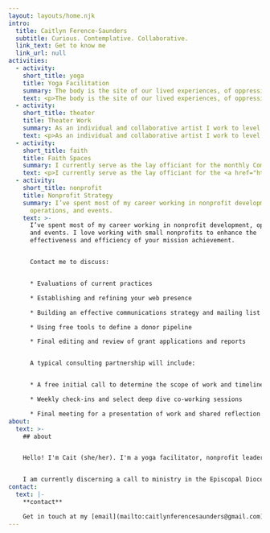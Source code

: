 ```yaml
---
layout: layouts/home.njk
intro:
  title: Caitlyn Ference-Saunders
  subtitle: Curious. Contemplative. Collaborative.
  link_text: Get to know me
  link_url: null
activities:
  - activity:
    short_title: yoga
    title: Yoga Facilitation
    summary: The body is the site of our lived experiences, of oppression and privilege, of trauma and healing, of growth and self-affirmation.
    text: <p>The body is the site of our lived experiences, of oppression and privilege, of trauma and healing, of growth and self-affirmation.</p><p>Since 2002, my mat has often been the safest place I had, where I could be fully myself. I began teaching (RYT-200, Yogaworks NYC) in 2011. I strive to support moving bodies and facilitate each student’s unique capabilities and growth goals. I’ve taught in studios, gyms, community centers, places of worship, and in private homes.</p><p>As of Fall 2022, I will be training as a TCTSY-F (Trauma Center Trauma-Sensitive Yoga facilitator) through the <a href="https://www.traumasensitiveyoga.com/" target="_blank">Center for Trauma and Embodiment</a>. I incorporate the core principles (invitational language, choice-making, non-coercion interoception, & shared authentic experience) into both my regular teaching and into designated trauma-informed classes.</p><h3 class="text-3xl">testimonial</h3><p class="blockquote">“Caitlyn is an intuitive, compassionate yoga teacher, with a helpful balance of sensitivity and insistence, gentleness and drive. She takes the time to understand each of her student’s needs and abilities and adapts everything from a single pose to an entire series of classes for each student’s level. I have been in the same class with experienced yogis and first-timers; she makes us all feel welcome, challenged, and at peace with our practice.”<br><br>— Heather</p>
  - activity:
    short_title: theater
    title: Theater Work
    summary: As an individual and collaborative artist I work to level hierarchies and bring to light moments of tension that hold the possibility for change and growth.
    text: <p>As an individual and collaborative artist I work to level hierarchies and bring to light moments of tension that hold the possibility for change and growth. I use a combination of movement techniques guided by the Six Viewpoints (Mary Overlie) and interrogative game-play organized (Boal) to foster shared meaning-making with an audience.</p><p>I am a cofounder of Icara (2014), a women’s ensemble committed to creating original theater, through long-distance, process-oriented collaboration. We confront injustice by telling women's stories wherever we find them. Along with cofounder Napthali Fields-Forbes,  Icara cultivates brave spaces for female-identified, non-binary, and gender-queer artists.</p>
  - activity:
    short_title: faith
    title: Faith Spaces
    summary: I currently serve as the lay officiant for the monthly Compline service at St. John’s Cathedral (Los Angeles).
    text: <p>I currently serve as the lay officiant for the <a href="https://www.stjohnsla.org/" target="_blank">monthly Compline service</a> at St. John’s Cathedral (Los Angeles). Join us for this 30 minute candlelit service led by the Schola Cantorum.</p><p>As a person of faith it is important to me to co-create worship spaces that can address and make room for the healing of spiritual/religious trauma. I believe that the Christian tradition has historically been both an agent and opponent of white supremacy, Christian nationalism, and transnational capitalism. I firmly believe that the church is most useful and beautiful when, following our saints, we add our voices to the many that call for global liberation and healing.</p>
  - activity:
    short_title: nonprofit
    title: Nonprofit Strategy
    summary: I’ve spent most of my career working in nonprofit development,
      operations, and events.
    text: >-
      I’ve spent most of my career working in nonprofit development, operations,
      and events. I love working with small nonprofits to enhance the
      effectiveness and efficiency of your mission achievement.


      Contact me to discuss:


      * Evaluations of current practices

      * Establishing and refining your web presence

      * Building an effective communications strategy and mailing list

      * Using free tools to define a donor pipeline

      * Final editing and review of grant applications and reports


      A typical consulting partnership will include:


      * A free initial call to determine the scope of work and timeline

      * Weekly check-ins and select deep dive co-working sessions

      * Final meeting for a presentation of work and shared reflection time
about:
  text: >-
    ## about


    Hello! I'm Cait (she/her). I'm a yoga facilitator, nonprofit leader, theater artist, and a believer in our communal capacity to imagine and bring about a better world. In all I do, I try to make and hold spaces for people to flourish.


    I am currently discerning a call to ministry in the Episcopal Diocese of Los Angeles. I live and work in the Los Angeles metropolitan area, which occupies the unceded lands of the Kizh Gabrieleño and Gabrielino-Tongva peoples.
contact:
  text: |-
    **contact**

    Get in touch at my [email](mailto:caitlynferencesaunders@gmail.com).
---
```

